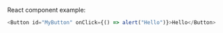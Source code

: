 React component example:

```js
<Button id="MyButton" onClick={() => alert("Hello")}>Hello</Button>
```
